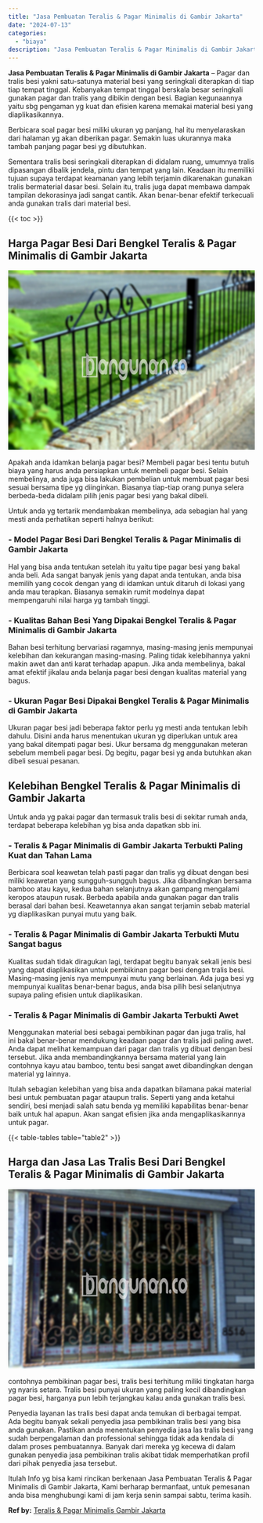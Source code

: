 ```yaml
---
title: "Jasa Pembuatan Teralis & Pagar Minimalis di Gambir Jakarta"
date: "2024-07-13"
categories: 
  - "biaya"
description: "Jasa Pembuatan Teralis & Pagar Minimalis di Gambir Jakarta. Itulah Info yg bisa kami rincikan berkenaan Jasa Pembuatan Teralis & Pagar Minimalis di Gambir Ja..."
---
```


**Jasa Pembuatan Teralis & Pagar Minimalis di Gambir Jakarta** – Pagar dan tralis besi yakni satu-satunya material besi yang seringkali diterapkan di tiap tiap tempat tinggal. Kebanyakan tempat tinggal berskala besar seringkali gunakan pagar dan tralis yang dibikin dengan besi. Bagian kegunaannya yaitu sbg pengaman yg kuat dan efisien karena memakai material besi yang diaplikasikannya.

Berbicara soal pagar besi miliki ukuran yg panjang, hal itu menyelaraskan dari halaman yg akan diberikan pagar. Semakin luas ukurannya maka tambah panjang pagar besi yg dibutuhkan.

Sementara tralis besi seringkali diterapkan di didalam ruang, umumnya tralis dipasangan dibalik jendela, pintu dan tempat yang lain. Keadaan itu memiliki tujuan supaya terdapat keamanan yang lebih terjamin dikarenakan gunakan tralis bermaterial dasar besi. Selain itu, tralis juga dapat membawa dampak tampilan dekorasinya jadi sangat cantik. Akan benar-benar efektif terkecuali anda gunakan tralis dari material besi.

{{< toc >}}

## Harga Pagar Besi Dari Bengkel Teralis & Pagar Minimalis di Gambir Jakarta

![Jasa Pembuatan Teralis & Pagar Minimalis di Gambir Jakarta](/images/pagar-minimalis-murah-35.png)

Apakah anda idamkan belanja pagar besi? Membeli pagar besi tentu butuh biaya yang harus anda persiapkan untuk membeli pagar besi. Selain membelinya, anda juga bisa lakukan pembelian untuk membuat pagar besi sesuai bersama tipe yg diinginkan. Biasanya tiap-tiap orang punya selera berbeda-beda didalam pilih jenis pagar besi yang bakal dibeli.

Untuk anda yg tertarik mendambakan membelinya, ada sebagian hal yang mesti anda perhatikan seperti halnya berikut:
### \- Model Pagar Besi Dari Bengkel Teralis & Pagar Minimalis di Gambir Jakarta

Hal yang bisa anda tentukan setelah itu yaitu tipe pagar besi yang bakal anda beli. Ada sangat banyak jenis yang dapat anda tentukan, anda bisa memilih yang cocok dengan yang di idamkan untuk ditaruh di lokasi yang anda mau terapkan. Biasanya semakin rumit modelnya dapat mempengaruhi nilai harga yg tambah tinggi.

### \- Kualitas Bahan Besi Yang Dipakai Bengkel Teralis & Pagar Minimalis di Gambir Jakarta

Bahan besi terhitung bervariasi ragamnya, masing-masing jenis mempunyai kelebihan dan kekurangan masing-masing. Paling tidak kelebihannya yakni makin awet dan anti karat terhadap apapun. Jika anda membelinya, bakal amat efektif jikalau anda belanja pagar besi dengan kualitas material yang bagus.

### \- Ukuran Pagar Besi Dipakai Bengkel Teralis & Pagar Minimalis di Gambir Jakarta

Ukuran pagar besi jadi beberapa faktor perlu yg mesti anda tentukan lebih dahulu. Disini anda harus menentukan ukuran yg diperlukan untuk area yang bakal ditempati pagar besi. Ukur bersama dg menggunakan meteran sebelum membeli pagar besi. Dg begitu, pagar besi yg anda butuhkan akan dibeli sesuai pesanan.

## Kelebihan Bengkel Teralis & Pagar Minimalis di Gambir Jakarta

Untuk anda yg pakai pagar dan termasuk tralis besi di sekitar rumah anda, terdapat beberapa kelebihan yg bisa anda dapatkan sbb ini.

### \- Teralis & Pagar Minimalis di Gambir Jakarta Terbukti Paling Kuat dan Tahan Lama

Berbicara soal keawetan telah pasti pagar dan tralis yg dibuat dengan besi miliki keawetan yang sungguh-sungguh bagus. Jika dibandingkan bersama bamboo atau kayu, kedua bahan selanjutnya akan gampang mengalami keropos ataupun rusak. Berbeda apabila anda gunakan pagar dan tralis berasal dari bahan besi. Keawetannya akan sangat terjamin sebab material yg diaplikasikan punyai mutu yang baik.

### \- Teralis & Pagar Minimalis di Gambir Jakarta Terbukti Mutu Sangat bagus

Kualitas sudah tidak diragukan lagi, terdapat begitu banyak sekali jenis besi yang dapat diaplikasikan untuk pembikinan pagar besi dengan tralis besi. Masing-masing jenis nya mempunyai mutu yang berlainan. Ada juga besi yg mempunyai kualitas benar-benar bagus, anda bisa pilih besi selanjutnya supaya paling efisien untuk diaplikasikan.

### \- Teralis & Pagar Minimalis di Gambir Jakarta Terbukti Awet

Menggunakan material besi sebagai pembikinan pagar dan juga tralis, hal ini bakal benar-benar mendukung keadaan pagar dan tralis jadi paling awet. Anda dapat melihat kemampuan dari pagar dan tralis yg dibuat dengan besi tersebut. Jika anda membandingkannya bersama material yang lain contohnya kayu atau bamboo, tentu besi sangat awet dibandingkan dengan material yg lainnya.

Itulah sebagian kelebihan yang bisa anda dapatkan bilamana pakai material besi untuk pembuatan pagar ataupun tralis. Seperti yang anda ketahui sendiri, besi menjadi salah satu benda yg memiliki kapabilitas benar-benar baik untuk hal apapun. Akan sangat efisien jika anda mengaplikasikannya untuk pagar.

{{< table-tables table="table2" >}}

## Harga dan Jasa Las Tralis Besi Dari Bengkel Teralis & Pagar Minimalis di Gambir Jakarta

![Jasa Pembuatan Teralis & Pagar Minimalis di Gambir Jakarta](/images/teralis-minimalis-murah-31.png)

contohnya pembikinan pagar besi, tralis besi terhitung miliki tingkatan harga yg nyaris setara. Tralis besi punyai ukuran yang paling kecil dibandingkan pagar besi, harganya pun lebih terjangkau kalau anda gunakan tralis besi.

Penyedia layanan las tralis besi dapat anda temukan di berbagai tempat. Ada begitu banyak sekali penyedia jasa pembikinan tralis besi yang bisa anda gunakan. Pastikan anda menentukan penyedia jasa las tralis besi yang sudah berpengalaman dan professional sehingga tidak ada kendala di dalam proses pembuatannya. Banyak dari mereka yg kecewa di dalam gunakan penyedia jasa pembikinan tralis akibat tidak memperhatikan profil dari pihak penyedia jasa tersebut.

Itulah Info yg bisa kami rincikan berkenaan Jasa Pembuatan Teralis & Pagar Minimalis di Gambir Jakarta, Kami berharap bermanfaat, untuk pemesanan anda bisa menghubungi kami di jam kerja senin sampai sabtu, terima kasih.

**Ref by:** [Teralis & Pagar Minimalis Gambir Jakarta](https://id.wikipedia.org/wiki/Teralis)

